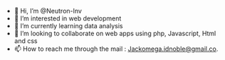 - 👋 Hi, I’m @Neutron-Inv
- 👀 I’m interested in web development
- 🌱 I’m currently learning data analysis
- 💞️ I’m looking to collaborate on web apps using php, Javascript, Html and css
- 📫 How to reach me through the mail : Jackomega.idnoble@gmail.co.


<!---
Neutron-Inv/Neutron-Inv is a ✨ special ✨ repository because its `README.md` (this file) appears on your GitHub profile.
You can click the Preview link to take a look at your changes.
--->
